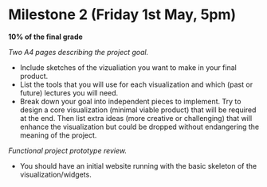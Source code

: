 # Milestone 2 (Friday 1st May, 5pm)

**10% of the final grade**

*Two A4 pages describing the project goal.*

- Include sketches of the vizualiation you want to make in your final product.
- List the tools that you will use for each visualization and which (past or future) lectures you will need.
- Break down your goal into independent pieces to implement. Try to design a core visualization (minimal viable product) that will be required at the end.
Then list extra ideas (more creative or challenging) that will enhance the visualization but could be dropped without endangering the meaning of the project.

*Functional project prototype review.*

- You should have an initial website running with the basic skeleton of the visualization/widgets.